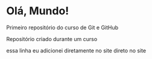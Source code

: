 # Olá, Mundo!
 Primeiro repositório do curso de Git e GitHub
 
 Repositório criado durante um curso
 
essa linha eu adicionei diretamente no site direto no site
